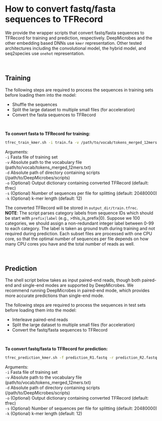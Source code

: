 # How to convert fastq/fasta sequences to TFRecord

We provide the wrapper scripts that convert fastq/fasta sequences to TFRecord for training and prediction, respectively.
DeepMicrobes and the other embedding based DNNs use `kmer` representation. 
Other tested architectures including the convolutional model, the hybrid model, and seq2species use `onehot` representation.

<br>

## Training

The following steps are required to process the sequences in training sets before loading them into the model:
* Shuffle the sequences
* Split the large dataset to multiple small files (for acceleration)
* Convert the fasta sequences to TFRecord

<br>

<b>To convert fasta to TFRecord for training:</b>

```sh
tfrec_train_kmer.sh -i train.fa -v /path/to/vocab/tokens_merged_12mers.txt -d /path/to/DeepMicrobes/scripts -o output_dir -s 20480000 -k 12
```

Arguments: <br>
`-i` Fasta file of training set <br>
`-v` Absolute path to the vocabulary file (path/to/vocab/tokens_merged_12mers.txt) <br>
`-d` Absolute path of directory containing scripts (/path/to/DeepMicrobes/scripts) <br>
`-o` (Optional) Output dictionary containing converted TFRecord (default: tfrec) <br>
`-s` (Optional) Number of sequences per file for splitting (default: 20480000) <br>
`-k` (Optional) k-mer length (default: 12)

The converted TFRecord will be stored in `output_dir/train.tfrec`. <br>
<b>NOTE</b>: The script parses category labels from sequence IDs which should be start with `prefix|label` (e.g., >this_is_prefix|0). 
Suppose we 100 categories, we should assign a non-redundant integer label between 0-99 to each category.
The label is taken as ground truth during training and not required during prediction.
Each subset files are processed with one CPU core, so that the optimal number of sequences per file depends on how many CPU cores you have and the total number of reads as well. 

<br>

## Prediction

The shell script below takes as input paired-end reads, though both paired-end and single-end modes are supported by DeepMicrobes.
We recommend running DeepMicrobes in paired-end mode, which provides more accurate predictions than single-end mode. <br>

The following steps are required to process the sequences in test sets before loading them into the model: 
* Interleave paired-end reads
* Split the large dataset to multiple small files (for acceleration)
* Convert the fastq/fasta sequences to TFRecord

<br>

<b>To convert fastq/fasta to TFRecord for prediction:</b>

```sh
tfrec_prediction_kmer.sh -f prediction_R1.fastq -r prediction_R2.fastq -t fastq -v /path/to/vocab/tokens_merged_12mers.txt -d /path/to/DeepMicrobes/scripts -o output_dir -s 4000000 -k 12
```

Arguments: <br>
`-i` Fasta file of training set <br>
`-v` Absolute path to the vocabulary file (path/to/vocab/tokens_merged_12mers.txt) <br>
`-d` Absolute path of directory containing scripts (/path/to/DeepMicrobes/scripts) <br>
`-o` (Optional) Output dictionary containing converted TFRecord (default: tfrec) <br>
`-s` (Optional) Number of sequences per file for splitting (default: 20480000) <br>
`-k` (Optional) k-mer length (default: 12)





